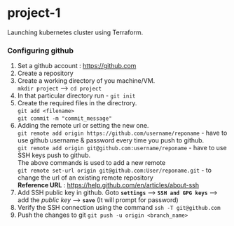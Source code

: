 # project-1

Launching kubernetes cluster using Terraform.

### Configuring github

1. Set a github account : https://github.com
2. Create a repository
3. Create a working directory of you machine/VM.\
   `mkdir project` --> `cd project`
4. In that particular directory run - `git init`
5. Create the required files in the directrory.\
   `git add <filename>`\
   `git commit -m "commit_message"`  
6. Adding the remote url or setting the new one.  
   `git remote add origin https://github.com/username/reponame` - have to use github username & password every time you push to github.  
   `git remote add origin git@github.com:username/reponame` - have to use SSH keys push to github.  
   The above commands is used to add a new remote  
   `git remote set-url origin git@github.com:User/reponame.git` - to change the url of an existing remote repository  
   **Reference URL** : https://help.github.com/en/articles/about-ssh
7. Add SSH public key in github. Goto **`settings`** --> **`SSH and GPG keys`** --> add the _public key_ --> **`save`** (It will prompt for password)
8. Verify the SSH connection using the command `ssh -T git@github.com`
9. Push the changes to git `git push -u origin <branch_name>`

    